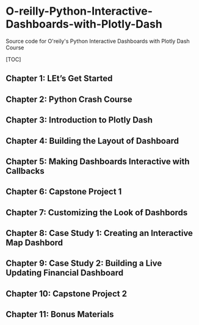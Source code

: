 # O-reilly-Python-Interactive-Dashboards-with-Plotly-Dash
Source code for O'reily's Python Interactive Dashboards with Plotly Dash Course

[TOC]

## Chapter 1: LEt’s Get Started

## Chapter 2: Python Crash Course

## Chapter 3: Introduction to Plotly Dash

## Chapter 4: Building the Layout of Dashboard

## Chapter 5: Making Dashboards Interactive with Callbacks

## Chapter 6: Capstone Project 1

## Chapter 7: Customizing the Look of Dashbords

## Chapter 8: Case Study 1: Creating an Interactive Map Dashbord

## Chapter 9: Case Study 2: Building a Live Updating Financial Dashboard

## Chapter 10: Capstone Project 2

## Chapter 11: Bonus Materials
